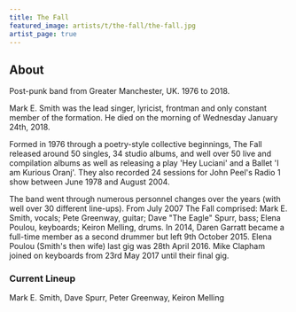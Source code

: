 ```yaml
---
title: The Fall
featured_image: artists/t/the-fall/the-fall.jpg
artist_page: true
---
```

## About

Post-punk band from Greater Manchester, UK. 1976 to 2018.

Mark E. Smith was the lead singer, lyricist, frontman and only constant member of the formation. He died on the morning of Wednesday January 24th, 2018.

Formed in 1976 through a poetry-style collective beginnings, The Fall released around 50 singles, 34 studio albums, and well over 50 live and compilation albums as well as releasing a play 'Hey Luciani' and a Ballet 'I am Kurious Oranj'. They also recorded 24 sessions for John Peel's Radio 1 show between June 1978 and August 2004.

The band went through numerous personnel changes over the years (with well over 30 different line-ups). From July 2007 The Fall comprised: Mark E. Smith, vocals; Pete Greenway, guitar; Dave "The Eagle" Spurr, bass; Elena Poulou, keyboards; Keiron Melling, drums. In 2014, Daren Garratt became a full-time member as a second drummer but left 9th October 2015. Elena Poulou (Smith's then wife) last gig was 28th April 2016. Mike Clapham  joined on keyboards from 23rd May 2017 until their final gig.


### Current Lineup

Mark E. Smith, Dave Spurr, Peter Greenway, Keiron Melling

